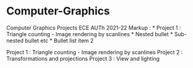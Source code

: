 # Computer-Graphics
Computer Graphics Projects ECE AUTh 2021-22
 Markup : * Project 1 : Triangle counting - Image rendering by scanlines
              * Nested bullet
                  * Sub-nested bullet etc
          * Bullet list item 2
          
Project 1 : Triangle counting - Image rendering by scanlines
Project 2 : Transformations and projections
Project 3 : View and lighting
